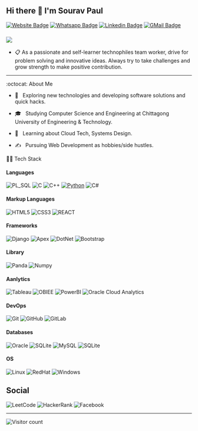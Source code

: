 ## Hi there 👋 I'm Sourav Paul

  [![Website Badge](https://img.shields.io/badge/Website-3b5998?style=flat-square&logo=google-chrome&logoColor=white)](https://souravrrp.github.io/)
  [![Whatsapp Badge](https://img.shields.io/badge/WhatsApp-25D366?style=flat-square&logo=whatsapp&logoColor=white)](https://wa.me/01749797777)
  [![Linkedin Badge](https://img.shields.io/badge/-LinkedIn-0e76a8?style=flat-square&logo=Linkedin&logoColor=white)](https://www.linkedin.com/in/souravrrp/)
  [![GMail Badge](https://img.shields.io/badge/Gmail-D14836?style=flat-square&logo=gmail&logoColor=white)](mailto:souravpaulcse@gmail.com)
<h3>
  <a href="https://github.com/souravrrp/souravrrp/blob/main/Sourav%20Paul%20%40Singer%20BD%20Ltd.pdf"><img src="https://img.shields.io/badge/Resume-000000?style=flat-square&logo=notion&logoColor=white"/></a>
</h3>

- :clipboard: As a passionate and self-learner technophiles team worker, drive for problem solving and innovative ideas. Always try to take challenges and grow strength to make positive contribution.
<hr>

 :octocat: About Me



- :person_in_tuxedo: &nbsp; Exploring new technologies and developing software solutions and quick hacks.

- 🎓 &nbsp; Studying Computer Science and Engineering at Chittagong University of Engineering & Technology.

- 🌱 &nbsp; Learning about Cloud Tech, Systems Design.

- ✍️ &nbsp; Pursuing Web Development as hobbies/side hustles.



:man_technologist: Tech Stack


#### Languages
![PL_SQL](https://img.shields.io/badge/PLSQL-F80000?style=for-the-badge&logo=oracle&logoColor=black)
![C](https://img.shields.io/badge/C-00599C?style=for-the-badge&logo=c&logoColor=white)
![C++](https://img.shields.io/badge/c++-%2300599C.svg?style=for-the-badge&logo=c%2B%2B&logoColor=white)
[![Python](https://img.shields.io/badge/Python-FFD43B?style=for-the-badge&logo=python&logoColor=blue)](https://www.python.org/)
![C#](https://img.shields.io/badge/C%23-239120?style=for-the-badge&logo=c-sharp&logoColor=white)

#### Markup Languages
![HTML5](https://img.shields.io/badge/html5-%23E34F26.svg?style=for-the-badge&logo=html5&logoColor=white)
![CSS3](https://img.shields.io/badge/css3-%231572B6.svg?style=for-the-badge&logo=css3&logoColor=white)
![REACT](https://img.shields.io/badge/React-20232A?style=for-the-badge&logo=react&logoColor=61DAFB)

#### Frameworks
![Django](https://img.shields.io/badge/Django-092E20?style=for-the-badge&logo=django&logoColor=green)
![Apex](https://img.shields.io/badge/apex-ff1709?style=for-the-badge&logo=angular&logoColor=white)
![DotNet](https://img.shields.io/badge/.NET-512BD4?style=for-the-badge&logo=dotnet&logoColor=white)
![Bootstrap](https://img.shields.io/badge/Bootstrap-563D7C?style=for-the-badge&logo=bootstrap&logoColor=white)

#### Library
![Panda](https://img.shields.io/badge/Pandas-2C2D72?style=for-the-badge&logo=pandas&logoColor=white)
![Numpy](https://img.shields.io/badge/Numpy-777BB4?style=for-the-badge&logo=numpy&logoColor=white)

#### Aanlytics
![Tableau](https://img.shields.io/badge/Tableau-E97627?style=for-the-badge&logo=Tableau&logoColor=white)
![OBIEE](https://img.shields.io/badge/OBIEE-0078D7?style=for-the-badge&logo=Cloudflare&logoColor=white)
![PowerBI](https://img.shields.io/badge/PowerBI-F2C811?style=for-the-badge&logo=Power%20BI&logoColor=white)
![Oracle Cloud Analytics](https://img.shields.io/badge/Oracle_Cloud_Analytics-F80000?style=for-the-badge&logo=iCloud&logoColor=white)

#### DevOps
![Git](https://img.shields.io/badge/GIT-E44C30?style=for-the-badge&logo=git&logoColor=white)
![GitHub](https://img.shields.io/badge/GitHub-100000?style=for-the-badge&logo=github&logoColor=white)
![GitLab](https://img.shields.io/badge/GitLab-330F63?style=for-the-badge&logo=gitlab&logoColor=white)

#### Databases
![Oracle](https://img.shields.io/badge/Oracle-F80000?style=for-the-badge&logo=oracle&logoColor=white)
![SQLite](https://img.shields.io/badge/Microsoft%20SQL%20Server-CC2927?style=for-the-badge&logo=microsoft%20sql%20server&logoColor=white)
![MySQL](https://img.shields.io/badge/mysql-%2300f.svg?style=for-the-badge&logo=mysql&logoColor=white)
![SQLite](https://img.shields.io/badge/sqlite-%2307405e.svg?style=for-the-badge&logo=sqlite&logoColor=white)

#### OS
![Linux](https://img.shields.io/badge/Linux-FCC624?style=for-the-badge&logo=linux&logoColor=black)
![RedHat](https://img.shields.io/badge/Red%20Hat-EE0000?style=for-the-badge&logo=redhat&logoColor=white)
![Windows](https://img.shields.io/badge/Windows-0078D6?style=for-the-badge&logo=windows&logoColor=white)


## Social 
![LeetCode](https://img.shields.io/badge/-LeetCode-FFA116?style=for-the-badge&logo=LeetCode&logoColor=black)
![HackerRank](https://img.shields.io/badge/-Hackerrank-2EC866?style=for-the-badge&logo=HackerRank&logoColor=white)
![Facebook](https://img.shields.io/badge/Facebook-1877F2?style=for-the-badge&logo=facebook&logoColor=white)


<hr>

![Visitor count](https://visitor-badge.laobi.icu/badge?page_id=souravrrp.souravrrp)



